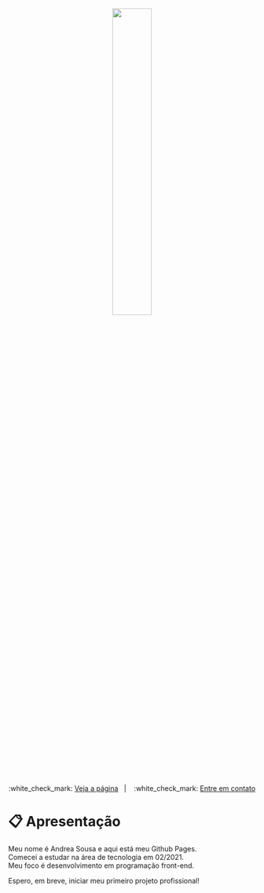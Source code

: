 <h1 align="center">
    <img width="40%"src="https://media.giphy.com/media/LPgFwCQg4HQBvPihcn/giphy.gif">
</h1>

<p align="center">
  :white_check_mark: <a href="https://andreadcsousa.github.io/" target="_blank">Veja a página</a>&nbsp;&nbsp;&nbsp;|&nbsp;&nbsp;&nbsp;
  :white_check_mark: <a href="https://api.whatsapp.com/send/?phone=%2B5571992202979&text&app_absent=0" target="_blank">Entre em contato</a>
</p>

# :clipboard: Apresentação
 
Meu nome é Andrea Sousa e aqui está meu Github Pages.  
Comecei a estudar na área de tecnologia em 02/2021.  
Meu foco é desenvolvimento em programação front-end.

Espero, em breve, iniciar meu primeiro projeto profissional!
